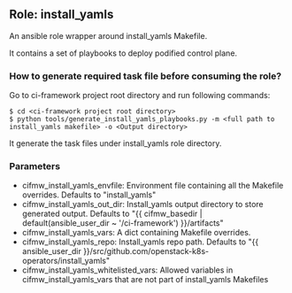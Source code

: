 ## Role: install_yamls
An ansible role wrapper around install_yamls Makefile.

It contains a set of playbooks to deploy podified control plane.

### How to generate required task file before consuming the role?

Go to ci-framework project root directory and run following commands:
```
$ cd <ci-framework project root directory>
$ python tools/generate_install_yamls_playbooks.py -m <full path to install_yamls makefile> -o <Output directory>
```
It generate the task files under install_yamls role directory.

### Parameters
* cifmw_install_yamls_envfile: Environment file containing all the Makefile overrides. Defaults to "install_yamls"
* cifmw_install_yamls_out_dir: Install_yamls output directory to store generated output. Defaults to "{{ cifmw_basedir | default(ansible_user_dir ~ '/ci-framework') }}/artifacts"
* cifmw_install_yamls_vars: A dict containing Makefile overrides.
* cifmw_install_yamls_repo: Install_yamls repo path. Defaults to  "{{ ansible_user_dir }}/src/github.com/openstack-k8s-operators/install_yamls"
* cifmw_install_yamls_whitelisted_vars: Allowed variables in cifmw_install_yamls_vars that are not part of install_yamls Makefiles
